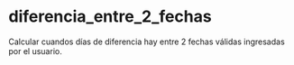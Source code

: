 # diferencia_entre_2_fechas
Calcular cuandos días de diferencia hay entre 2 fechas válidas ingresadas por el usuario.
